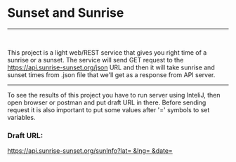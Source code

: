 <h1>Sunset and Sunrise</h1>
<hr>
<br>
<p>This project is a light web/REST service that gives you right time of a sunrise or a sunset. The service will send GET request to the <a href="#">https://api.sunrise-sunset.org/json</a> URL and then it will take sunrise and sunset times from .json file that we'll get as a response from API server.</p>
<hr>
<p>To see the results of this project you have to run server using InteliJ, then open browser or postman and put draft URL in there. Before sending request it is also important to put some values after '=' symbols to set variables.</p>
<h3>Draft URL:</h3>
<a href="#">https://api.sunrise-sunset.org/sunInfo?lat= &lng= &date= </a>
